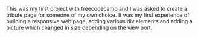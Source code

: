 This was my first project with freecodecamp and I was asked to create a tribute page for someone of my own choice. It was my first experience of building a responsive web page, adding various div elements and adding a picture which changed in size depending on the view port.
